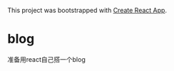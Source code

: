 This project was bootstrapped with [Create React App](https://github.com/facebook/create-react-app).

# blog
准备用react自己搭一个blog